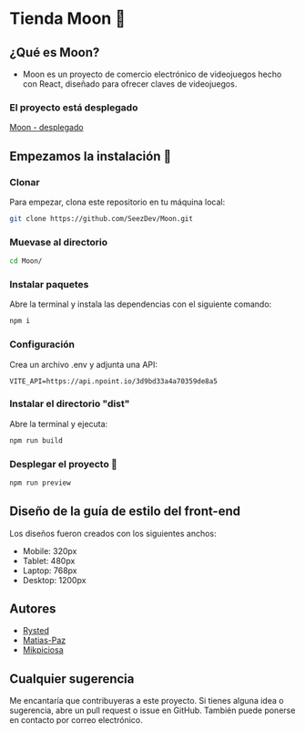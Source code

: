 <!-- # Moon -->

<!-- README para el proyecto Moon - No borrar, se puede modificar

Para visualizarlo en Visual Studio Code:
    0. Descomenta el archivo README.md, excepto las instrucciones
    1. Presiona CTRL + P
    2. Escribe ">Markdown" para utilizar la extensión Markdown y ver el README.md -->

# Tienda Moon 🌙

## ¿Qué es Moon?
- Moon es un proyecto de comercio electrónico de videojuegos hecho con React, diseñado para ofrecer claves de videojuegos.

### El proyecto está desplegado
[Moon - desplegado](https://moon.up.railway.app)

## Empezamos la instalación 🔧

### Clonar
Para empezar, clona este repositorio en tu máquina local:
```bash
git clone https://github.com/SeezDev/Moon.git
```

### Muevase al directorio
```bash
cd Moon/
```

### Instalar paquetes
Abre la terminal y instala las dependencias con el siguiente comando:
```bash
npm i
```

### Configuración
Crea un archivo .env y adjunta una API:
```
VITE_API=https://api.npoint.io/3d9bd33a4a70359de8a5
```

### Instalar el directorio "dist"
Abre la terminal y ejecuta:
```bash
npm run build
```

### Desplegar el proyecto 🚀
```bash
npm run preview
```

## Diseño de la guía de estilo del front-end
Los diseños fueron creados con los siguientes anchos:

- Mobile: 320px
- Tablet: 480px
- Laptop: 768px
- Desktop: 1200px

## Autores

- [Rysted](https://github.com/Rysted)
- [Matias-Paz](https://github.com/Matias-Paz)
- [Mikpiciosa](https://github.com/Mikpiciosa)

## Cualquier sugerencia

Me encantaría que contribuyeras a este proyecto. Si tienes alguna idea o sugerencia, abre un pull request o issue en GitHub. También puede ponerse en contacto por correo electrónico.
